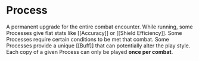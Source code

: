 # Process

A permanent upgrade for the entire combat encounter. While running, some
Processes give flat stats like [[Accuracy]] or [[Shield Efficiency]]. Some
Processes require certain conditions to be met that combat. Some Processes
provide a unique [[Buff]] that can potentially alter the play style. Each copy
of a given Process can only be played **once per combat**.